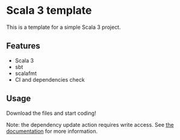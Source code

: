 # Scala 3 template

This is a template for a simple Scala 3 project.

## Features

- Scala 3
- sbt
- scalafmt
- CI and dependencies check

## Usage

Download the files and start coding!

Note: the dependency update action requires write access. See [the documentation](https://github.com/marketplace/actions/sbt-dependency-submission#troubleshooting) for more information.
